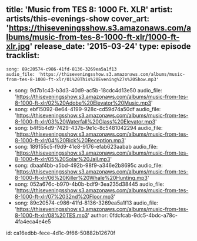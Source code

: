 title: 'Music from TES 8: 1000 Ft. XLR'
artist: artists/this-evenings-show
cover_art: 'https://thiseveningsshow.s3.amazonaws.com/albums/music-from-tes-8-1000-ft-xlr/1000-ft-xlr.jpg'
release_date: '2015-03-24'
type: episode
tracklist:
  -
    song: 89c20574-c986-41fd-8136-3269ea5a1f13
    audio_file: 'https://thiseveningsshow.s3.amazonaws.com/albums/music-from-tes-8-1000-ft-xlr/01%20This%20Evening%27s%20Show.mp3'
  -
    song: 9d7b1c43-b3d3-40d9-ac5b-18cdc4d13e50
    audio_file: 'https://thiseveningsshow.s3.amazonaws.com/albums/music-from-tes-8-1000-ft-xlr/02%20Adobe%20Elevator%20Music.mp3'
  -
    song: ebf15092-8e64-4199-928c-cd59d74a50df
    audio_file: 'https://thiseveningsshow.s3.amazonaws.com/albums/music-from-tes-8-1000-ft-xlr/03%20Waterfall%20Glass%20Elevator.mp3'
  -
    song: b4f5b4d9-7429-437b-9e1c-8c5481042294
    audio_file: 'https://thiseveningsshow.s3.amazonaws.com/albums/music-from-tes-8-1000-ft-xlr/04%20Rick%20Reception.mp3'
  -
    song: 189155c5-f9d9-41e8-9176-efab623aabab
    audio_file: 'https://thiseveningsshow.s3.amazonaws.com/albums/music-from-tes-8-1000-ft-xlr/05%20Solar%20Jail.mp3'
  -
    song: dbaaf4bb-a5bd-492b-98f9-a346e2b8695c
    audio_file: 'https://thiseveningsshow.s3.amazonaws.com/albums/music-from-tes-8-1000-ft-xlr/06%20Killer%20Whale%20Hunting.mp3'
  -
    song: 052a676c-b970-4b0b-bdf9-3ea235d38445
    audio_file: 'https://thiseveningsshow.s3.amazonaws.com/albums/music-from-tes-8-1000-ft-xlr/07%2032nd%20Floor.mp3'
  -
    song: 89c20574-c986-41fd-8136-3269ea5a1f13
    audio_file: 'https://thiseveningsshow.s3.amazonaws.com/albums/music-from-tes-8-1000-ft-xlr/08%20TES.mp3'
author: 0fdcfcab-9dc5-4bdc-a78c-4fa4eca4e4e5

id: ca16edbb-fece-4d1c-9f66-50882b12670f
